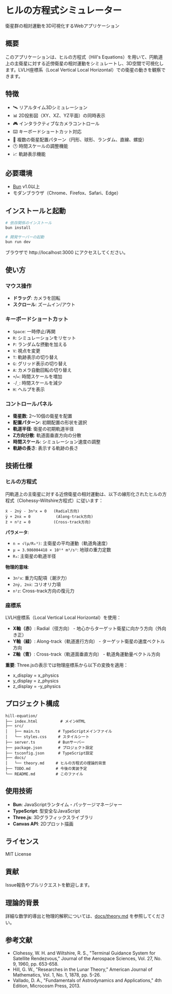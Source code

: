 # ヒルの方程式シミュレーター

衛星群の相対運動を3D可視化するWebアプリケーション

## 概要

このアプリケーションは、ヒルの方程式（Hill's Equations）を用いて、円軌道上の主衛星に対する近傍衛星の相対運動をシミュレートし、3D空間で可視化します。LVLH座標系（Local Vertical Local Horizontal）での衛星の動きを観察できます。

## 特徴

- 🛰️ リアルタイム3Dシミュレーション
- 📊 2D投影図（XY、XZ、YZ平面）の同時表示
- 🎮 インタラクティブなカメラコントロール
- ⌨️ キーボードショートカット対応
- 🎨 複数の衛星配置パターン（円形、球形、ランダム、直線、螺旋）
- 🕐 時間スケールの調整機能
- 📈 軌跡表示機能

## 必要環境

- [Bun](https://bun.sh/) v1.0以上
- モダンブラウザ（Chrome、Firefox、Safari、Edge）

## インストールと起動

```bash
# 依存関係のインストール
bun install

# 開発サーバーの起動
bun run dev
```

ブラウザで http://localhost:3000 にアクセスしてください。

## 使い方

### マウス操作
- **ドラッグ**: カメラを回転
- **スクロール**: ズームイン/アウト

### キーボードショートカット
- `Space`: 一時停止/再開
- `R`: シミュレーションをリセット
- `P`: ランダムな摂動を加える
- `V`: 視点を変更
- `T`: 軌跡表示の切り替え
- `G`: グリッド表示の切り替え
- `A`: カメラ自動回転の切り替え
- `+`/`=`: 時間スケールを増加
- `-`/`_`: 時間スケールを減少
- `H`: ヘルプを表示

### コントロールパネル
- **衛星数**: 2〜10個の衛星を配置
- **配置パターン**: 初期配置の形状を選択
- **軌道半径**: 衛星の初期軌道半径
- **Z方向分散**: 軌道面垂直方向の分散
- **時間スケール**: シミュレーション速度の調整
- **軌跡の長さ**: 表示する軌跡の長さ

## 技術仕様

### ヒルの方程式

円軌道上の主衛星に対する近傍衛星の相対運動は、以下の線形化されたヒルの方程式（Clohessy-Wiltshire方程式）に従います：

```
ẍ - 2nẏ - 3n²x = 0   (Radial方向)
ÿ + 2nẋ = 0           (Along-track方向)  
z̈ + n²z = 0          (Cross-track方向)
```

**パラメータ**:
- `n = √(μ/R₀³)`: 主衛星の平均運動（軌道角速度）
- `μ = 3.986004418 × 10¹⁴ m³/s²`: 地球の重力定数
- `R₀`: 主衛星の軌道半径

**物理的意味**:
- `3n²x`: 重力勾配項（潮汐力）
- `2nẏ, 2nẋ`: コリオリ力項
- `n²z`: Cross-track方向の復元力

### 座標系

LVLH座標系（Local Vertical Local Horizontal）を使用：

- **X軸（赤）**: Radial（径方向） - 地心からターゲット衛星に向かう方向（外向き正）
- **Y軸（緑）**: Along-track（軌道進行方向） - ターゲット衛星の速度ベクトル方向
- **Z軸（青）**: Cross-track（軌道面垂直方向） - 軌道角運動量ベクトル方向

**重要**: Three.jsの表示では物理座標系から以下の変換を適用：
- x_display = x_physics
- y_display = z_physics  
- z_display = -y_physics

## プロジェクト構成

```
hill-equation/
├── index.html          # メインHTML
├── src/
│   ├── main.ts        # TypeScriptメインファイル
│   └── styles.css     # スタイルシート
├── server.ts          # Bunサーバー
├── package.json       # プロジェクト設定
├── tsconfig.json      # TypeScript設定
├── docs/
│   └── theory.md     # ヒルの方程式の理論的背景
├── TODO.md           # 今後の実装予定
└── README.md         # このファイル
```

## 使用技術

- **Bun**: JavaScriptランタイム・パッケージマネージャー
- **TypeScript**: 型安全なJavaScript
- **Three.js**: 3Dグラフィックスライブラリ
- **Canvas API**: 2Dプロット描画

## ライセンス

MIT License

## 貢献

Issue報告やプルリクエストを歓迎します。

## 理論的背景

詳細な数学的導出と物理的解釈については、[docs/theory.md](docs/theory.md) を参照してください。

## 参考文献

- Clohessy, W. H. and Wiltshire, R. S., "Terminal Guidance System for Satellite Rendezvous," Journal of the Aerospace Sciences, Vol. 27, No. 9, 1960, pp. 653-658.
- Hill, G. W., "Researches in the Lunar Theory," American Journal of Mathematics, Vol. 1, No. 1, 1878, pp. 5-26.
- Vallado, D. A., "Fundamentals of Astrodynamics and Applications," 4th Edition, Microcosm Press, 2013.